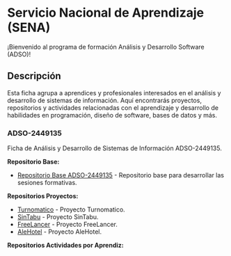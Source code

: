 # Servicio Nacional de Aprendizaje (SENA)

¡Bienvenido al programa de formación Análisis y Desarrollo Software (ADSO)!

## Descripción
Esta ficha agrupa a aprendices y profesionales interesados en el análisis y desarrollo de sistemas de información. Aquí encontrarás proyectos, repositorios y actividades relacionadas con el aprendizaje y desarrollo de habilidades en programación, diseño de software, bases de datos y más.

### ADSO-2449135
Ficha de Análisis y Desarrollo de Sistemas de Información ADSO-2449135.

**Repositorio Base:**
- [Repositorio Base ADSO-2449135](https://github.com/ServicioNacionalAprendizaje/ADSO-2449135) - Repositorio base para desarrollar las sesiones formativas.
  
**Repositorios Proyectos:**
- [Turnomatico](https://github.com/ServicioNacionalAprendizaje/Turnomatico) - Proyecto Turnomatico.
- [SinTabu](https://github.com/ServicioNacionalAprendizaje/SinTabu) - Proyecto SinTabu.
- [FreeLancer](https://github.com/ServicioNacionalAprendizaje/FreeLancer) - Proyecto FreeLancer.
- [AleHotel](https://github.com/ServicioNacionalAprendizaje/AleHotel) - Proyecto AleHotel.

**Repositorios Actividades por Aprendiz:**
